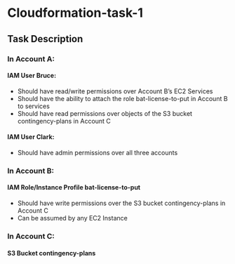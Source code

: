 # Cloudformation-task-1

## Task Description
### In Account A:
#### IAM User Bruce:
* Should have read/write permissions over Account B’s EC2 Services
* Should have the ability to attach the role bat-license-to-put in Account B to services
* Should have read permissions over objects of the S3 bucket contingency-plans in Account C

#### IAM User Clark:
* Should have admin permissions over all three accounts

### In Account B:
#### IAM Role/Instance Profile bat-license-to-put
* Should have write permissions over the S3 bucket contingency-plans in Account C
* Can be assumed by any EC2 Instance

### In Account C:
#### S3 Bucket contingency-plans
